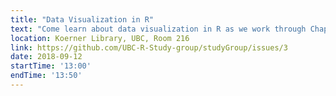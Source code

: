 ```yaml
---
title: "Data Visualization in R"
text: "Come learn about data visualization in R as we work through Chapter 3 of R for Data Science"
location: Koerner Library, UBC, Room 216
link: https://github.com/UBC-R-Study-group/studyGroup/issues/3
date: 2018-09-12
startTime: '13:00'
endTime: '13:50'
---
```

